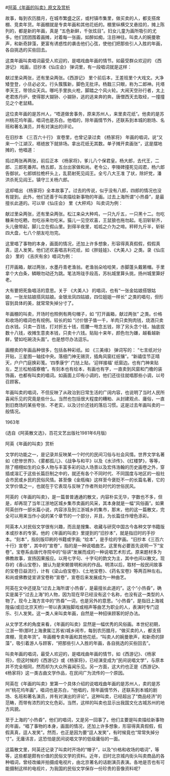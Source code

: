 #[阿英《年画的叫卖》原文及赏析](https://www.vrrw.net/wx/9119.html)

故事，每到农历腊月，在城市繁盛之区，或村镇市集里，做买卖的人，都支搭席棚、竞卖年货。年画棚就是专卖年画和其他花纸的。棚里纵横交叉悬挂的，摊上陈列的，都是新的年画，真是 “五色新鲜，千张炫目”。妇女儿童为画所吸引的尤多。他们团团围着画摊，对着每一张画，如醉如痴，注目神往。叫卖人的婉曼歌声，和新奇辞藻，更富有诱惑性的袭击他们心弦，使他们把那些引人入胜的年画，各自挑选的买些回去。

这类年画叫卖唱词最受人欢迎的，是唱戏曲年画的情节。如最受群众欢迎的 《西游记》 戏画，旧抄本《仙庄会》 弹词里，有一段唱词就是这样：

献过里朵两张，还有里朵两张。《西游记》 里个前后本，王差班里个大戏文。大净矮登登，小旦必必文。行头簇簇新，脚色无批评。杨戬三只眼，称为二郎神。托塔李天王，带领众天兵。哪吒手里执火枪，脚踏之个风火轮。大闹天空孙行者，太上老君炼丹炉，使得那大猢狲、小猢狲，逃的逃来奔的奔。唐僧西天去取经，一撞撞见之个老鼠精。

这位卖年画的是苏州人，“唔道做舍事务，原来苏州人，来里卖花纸”。他卖的是苏州桃花坞年画，唱词也是苏白。他唱的，除年画情节外，还联系到本城的剧场、名班和著名演员，并有对演出的评论。



在旧抄本 《三百六十行》 宣卷里，也曾记录过卖 《杨家将》 年画的唱词，说“又来一个江湖汉，褡裢放下就排场。拿出花纸无其数。单子摊开卖画张”，这是摆地摊的，他唱道：

捣过两张再两张，前后正本 《杨家将》，爹儿八个保君皇。杨大郎，去代王，二郎、三郎死番邦。杨五郎，五台出家做和尚。老令公，李陵碑撞死见阎君，杨六郎告御状。七郎绑拉桅杆头上，乱箭射死见阎王。全亏八大王准 了状，除奸党，潘洪杀死见阎王。镇守三关杨六郎。

这却唱出 《杨家将》全本故事了。过去的传说，似乎没有八郎，四郎的情况也没有提到。此外，他们还善于叫卖描绘新事物的年画。过去上海所谓“小热昏”，是最擅长此道的。可以举《仙庄会》 里《大秤鸡》 叫卖词为例：

献过里朵两张，还有里朵两张。松江来朵大种鸡，一只九斤五，一只黑十二。勿吃糠来勿吃粞，勿吃谷来勿吃米。猫儿一见空欢喜，王鼠狼也拖勿起。毛羽斩斩齐，头儿傲带起，脚儿立在假山里。到得半夜里，呱呱之介为之啼。秤秤九斤半，斩斩四大盘，七八个朋友吃勿完。

这里唱了事物的本身，画面的情况，还加上许多想象，形容得真真假假，假假真真，逗人发笑。他们还欢喜唱吉利花纸，如《胖娃娃》、《大美人》之类。录《仙庄会》 里的 《吉庆有余》唱词为例：

打开画箱，献过两张，水墨丹青老渔翁。老渔翁朵哈哈笑，赤脚蓬头戴箬帽。手里拿个大白条，鳞眼勿动还为跳。笔法玲珑手段高，苏杭城里算头挑，扬州城里算好老。

大有要把死鱼唱活的意思。关于 《大美人》 的唱词，也有“一张金姑娘搭银姑娘，一张龙姑娘搭凤姑娘。金银龙凤四姑娘，四位姐姐一样长” 之类的唱句，但形容到具体的美，就常常失掉分寸了。

年画棚的叫卖，开场时也照例有两句帽子，如 “打开画箱，献过两张” 之类。价格和收场的唱词也有规例。较长的如 “讨价银子值一千，羊肉只卖狗肉钱，烧酒只卖白水钱。只卖一百钱，打对折五十钱，揽腰一甩念五钱，除了另头念个钱，抽底拔数十八钱，收摊生意卖本钱，只卖十六钱。贴贴十来年，颜色勿为嫌，越看越新鲜，譬如吃碗浇头面”。也是想尽办法逗乐。

画棚卖的年画品种很多，包括各种彩纸。如 《三美缘》 弹词写的： “七言纸对分开贴，三星图一轴挂中央。落细门神无锡货，插角风窗红纸镶”。“新禧佳节正晴天，户户门庭换彩笺。‘四季康宁’ 门挞上贴，‘迎祥接福’ 纸窗边。也有门神来贴左，芝兰松柏插寮檐”。有刻本也有绘本，有画也有字，一直卖到风窗和门檐的装饰画，也都有叫卖的唱词。如画面上印有小调的，他们还往往就唱那些小调，以号召顾客。

年画叫卖的唱词，不但反映了从政治到日常生活的广阔内容，也说明了当时人民所喜闻乐见的究竟是些什么。当然也包括很大程度的糟粕、从封建观点、庸俗，一直到旧商场的某些夸张、不老实，以及讨价还钱的落后习惯。这是过去年画叫卖的一般情况。

1963年

(选自《阿英散文选》，百花文艺出版社1981年6月版)

阿英《年画的叫卖》赏析

文学的功能之一，是记录并反映某一个时代的民间习俗与社会风情。世界文学名著如《悲惨世界》、《雾都孤儿》、《战争与和平》以及《水浒传》、《红楼梦》，等等，除了栩栩如生的众多人物与丰富多彩的动人场景以及宏伟浩翰的历史画卷之外，穿插或溶汇于这些长篇巨制之中的，就还有各个不同时代、不同国度与地区的一般社会市民或乡民的民俗风情。甚至像《金瓶梅》这样至今褒贬不一的长篇名著，它的文学价值之一，也就在于它表现与反映了作者所处时代的世俗民风。

阿英的《年画的叫卖》，是一篇普普通通的散文，内容朴实无华，字数也不多，但是，却再现了当年江浙地区城乡集市卖画的风采，其本身就是一幅“风俗画”。如果阿英创作一部长篇小说，内容涉及到江浙城乡的集市，那末，他的这一篇散文，完全可以用来当作小说的某个章节的一个部分，并且，为长篇佳作增色添彩。

阿英本人对民俗文学很有兴趣，而且是搜集、收藏与研究中国古今各种文学书籍版本或抄本的专家。他的《年画的叫卖》里提到的“旧抄本”，就是指旧时的手抄本。“刻本”，指刻版印刷的书籍或字画; “绘本”，是手绘的字画。“旧抄本《三百六十行》宣卷”，其中的“宣卷”，指的是一种说唱曲艺。这里有必要首先说明一下“宝卷”。宝卷系由唐代寺院中的“俗讲”发展而成的一种说唱艺术形式。原来题材多为佛教故事，宣扬因果报应。以用七字句、十字句的韵文为主，其中也间以散文。现存的《香山宝卷》，据认为是宋朝普明和尚的作品。明清以后，取材一般民间故事的宝卷日益流行，计有《梁山伯宝卷》、《土地宝卷》、《药名宝卷》等两百种左右。和尚或佛教徒宣讲宝卷称“宣卷”，宣卷后来发展成为一种曲艺。

阿英在文中还提及“过去上海所谓‘小热昏’，是最擅长此道的”。这个“小热昏”，确实是属于“过去上海”的人物，因为现在早已经没有这个名称，也没有这一类型的人物了。现今上海方言中的“热昏”一词，也是另外的意思。“小热昏”，是指旧上海城隍庙(或旧北京天桥)一带以表演独脚戏或相声等曲艺为职业的人，表演时专门逗乐、引人发笑。这一类人来叫卖年画，自然是一种招徕顾客的好办法。

从文学艺术的角度来看，《年画的叫卖》显然是一幅优秀的风俗画。本世纪初期，江浙一带(那时上海隶属江苏省)城乡闹市，每到农历腊月，“做买卖的人，都支搭席棚，竞卖年货”。年画棚专卖年画和其他花纸，“叫卖人的婉曼歌声，和新奇的辞藻”，吸引着游人与顾客，“把那些引人入胜的年画，各自挑选的买些回去”。

叫卖年画的唱词，最受人欢迎的，是唱戏曲年画的情节，如《西游记》、《杨家将》，但这时候的《西游记》或《杨家将》，已经演变成为“民间说唱文学”，与原本并不完全相同，然而却为大众所喜闻乐见。另一方面，这大约也正是《西游记》、《杨家将》这一类古曲文学作品，在民间广为流传的一个原因。

阿英在《年画的叫卖》里第一个具体介绍的说唱戏曲年画的是苏州人，卖的是苏州“桃花坞年画”，唱词也是苏白，“他唱的，除年画情节外，还联系到本城的剧场、名班和著名演员，并有对演出的评论”。这种叫卖，已经超出了“商品经济”的范畴，而带有浓烈的文化色彩。当然，这样的叫卖也显示出我国文化古城苏州的地方风貌。

至于上海的“小热昏”，他们的唱词，又是另一回事了。他们主要是叫卖描绘新事物的年画，“唱了事物的本身，画面的情况，还加上许多想象，形容得真真假假，假假真真，逗人发笑”。然而，也正是因为要“逗人发笑”，有时候竟也“常常失掉分寸”。无庸讳言，这恐怕是民间说唱文学的低级庸俗的一面。

这篇散文里，阿英还记录了叫卖时开场的“帽子”，以及“价格和收场的唱词”，等等，这些都是颇有价值的民俗文学的资料。近年，旧时北京城内街头叫卖商品的各种唱词，曾经改编并拍摄成电视片，由北京著名的话剧演员表演。各地是否也有可能摄制这样的电视片，为我国的民俗文学保存一份珍贵的音像资料呢?

